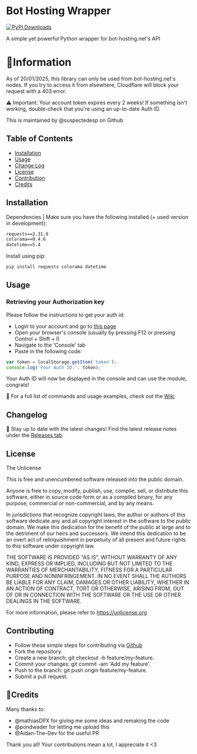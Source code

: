 # Bot Hosting Wrapper
[![PyPI Downloads](https://static.pepy.tech/badge/bot-hosting-wrapper)](https://pepy.tech/projects/bot-hosting-wrapper)

A simple yet powerful Python wrapper for bot-hosting.net's API 

# 🚀Information
As of 20/01/2025, this library can only be used from bot-hosting.net's nodes. If you try to access it from elsewhere, Cloudflare will block your request with a 403 error.

⚠️ Important: Your account token expires every 2 weeks! If something isn't working, double-check that you're using an up-to-date Auth ID.

This is maintained by @suspectedesp on Github

## Table of Contents
- [Installation](#installation)
- [Usage](#usage)
- [Change Log](#changelog)
- [License](#license)
- [Contribution](#contributing)
- [Credits](#credits)

## Installation
Dependencies | Make sure you have the following installed (+ used version in development):
```txt
requests==2.31.0
colorama==0.4.6
datetime==5.4
```
Install using pip:
```txt
pip install requests colorama datetime
```
## Usage
### Retrieving your Authorization key
Please follow the instructions to get your auth id:
- Login to your account and go to [this page](https://bot-hosting.net/panel/)
- Open your browser's console (usually by pressing F12 or pressing Control + Shift + I)
- Navigate to the 'Console' tab
- Paste in the following code:
```js
var token = localStorage.getItem('token');
console.log('Your Auth ID:', token);
```
Your Auth ID will now be displayed in the console and can use the module, congrats!

🔹 For a full list of commands and usage examples, check out the [Wiki](https://github.com/suspectedesp/bot-hosting-wrapper/wiki/Coding-Usage)

## Changelog
📢 Stay up to date with the latest changes! Find the latest release notes under the [Releases tab](https://github.com/suspectedesp/bot-hosting-wrapper/releases).

## License
The Unlicense

This is free and unencumbered software released into the public domain.

Anyone is free to copy, modify, publish, use, compile, sell, or
distribute this software, either in source code form or as a compiled
binary, for any purpose, commercial or non-commercial, and by any
means.

In jurisdictions that recognize copyright laws, the author or authors
of this software dedicate any and all copyright interest in the
software to the public domain. We make this dedication for the benefit
of the public at large and to the detriment of our heirs and
successors. We intend this dedication to be an overt act of
relinquishment in perpetuity of all present and future rights to this
software under copyright law.

THE SOFTWARE IS PROVIDED "AS IS", WITHOUT WARRANTY OF ANY KIND,
EXPRESS OR IMPLIED, INCLUDING BUT NOT LIMITED TO THE WARRANTIES OF
MERCHANTABILITY, FITNESS FOR A PARTICULAR PURPOSE AND NONINFRINGEMENT.
IN NO EVENT SHALL THE AUTHORS BE LIABLE FOR ANY CLAIM, DAMAGES OR
OTHER LIABILITY, WHETHER IN AN ACTION OF CONTRACT, TORT OR OTHERWISE,
ARISING FROM, OUT OF OR IN CONNECTION WITH THE SOFTWARE OR THE USE OR
OTHER DEALINGS IN THE SOFTWARE.

For more information, please refer to <https://unlicense.org>

## Contributing
- Follow these simple steps for contributing via [Github](https://github.com/suspectedesp/bot-hosting-wrapper)
- Fork the repository.
- Create a new branch: git checkout -b feature/my-feature.
- Commit your changes: git commit -am 'Add my feature'.
- Push to the branch: git push origin feature/my-feature.
- Submit a pull request.

## 💖Credits
Many thanks to:
- @mathiasDPX for giving me some ideas and remaking the code
- @pondwader for letting me upload this
- @Aidan-The-Dev for the useful PR

Thank you all! Your contributions mean a lot, I appreciate it <3
